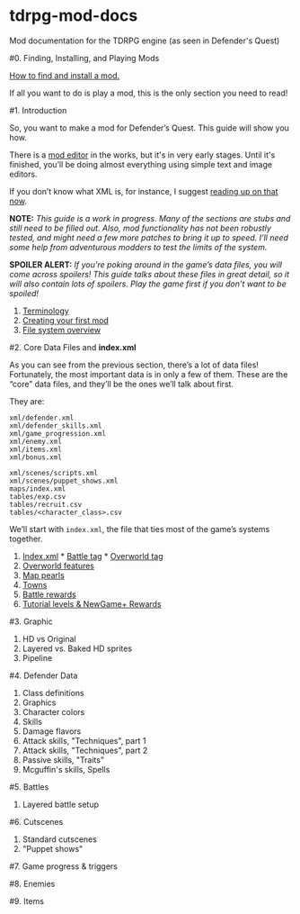 # tdrpg-mod-docs
Mod documentation for the TDRPG engine (as seen in Defender's Quest)

#0. Finding, Installing, and Playing Mods

[How to find and install a mod.](00.md)

If all you want to do is play a mod, this is the only section you need to read!

#1. Introduction

So, you want to make a mod for Defender’s Quest. This guide will show you how.

There is a [mod editor](https://github.com/Autoquark/dq1-unofficial-mod-editor) in the works, but it's in very early stages.
Until it's finished, you’ll be doing almost everything using simple text and image editors.

If you don’t know what XML is, for instance, I suggest [reading up on that now](https://steamcommunity.com/linkfilter/?url=http://en.wikipedia.org/wiki/XML).

**NOTE:**
*This guide is a work in progress. Many of the sections are stubs and still need to be filled out. Also, mod functionality has not been robustly tested, and might need a few more patches to bring it up to speed. I’ll need some help from adventurous modders to test the limits of the system.*

**SPOILER ALERT:**
*If you’re poking around in the game’s data files, you will come across spoilers! This guide talks about these files in great detail, so it will also contain lots of spoilers. Play the game first if you don’t want to be spoiled!*

  1. [Terminology](01_01_terminology.md)
  2. [Creating your first mod](01_02_first_mod.md)
  3. [File system overview](01_03_overview.md)

#2. Core Data Files and **index.xml**

As you can see from the previous section, there’s a lot of data files! Fortunately, the most important data is in only a few of them. These are the “core” data files, and they’ll be the ones we’ll talk about first.

They are:

```
xml/defender.xml
xml/defender_skills.xml
xml/game_progression.xml
xml/enemy.xml
xml/items.xml
xml/bonus.xml

xml/scenes/scripts.xml
xml/scenes/puppet_shows.xml
maps/index.xml
tables/exp.csv
tables/recruit.csv
tables/<character_class>.csv
```

We’ll start with `index.xml`, the file that ties most of the game’s systems together.

  1. [Index.xml](02_01_00_index.md)
    * [Battle tag](02_01_01_battle.md)
    * [Overworld tag](02_01_02_overworld.md)
  2. [Overworld features](02_02_overworld.md)
  3. [Map pearls](02_03_map_pearls.md)
  4. [Towns](02_04_towns.md)
  5. [Battle rewards](02_05_battle_rewards.md)
  6. [Tutorial levels & NewGame+ Rewards](02_06_tutorial.md)

#3. Graphic

  1. HD vs Original
  2. Layered vs. Baked HD sprites
  3. Pipeline

#4. Defender Data

  1. Class definitions
  2. Graphics
  3. Character colors
  4. Skills
  5. Damage flavors
  6. Attack skills, "Techniques", part 1
  7. Attack skills, "Techniques", part 2
  8. Passive skills, "Traits"
  9. Mcguffin's skills, Spells

#5. Battles

  1. Layered battle setup

#6. Cutscenes

  1. Standard cutscenes
  2. "Puppet shows"

#7. Game progress & triggers

#8. Enemies

#9. Items
